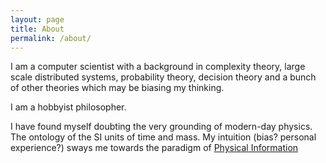 ```yaml
---
layout: page
title: About
permalink: /about/
---
```


I am a computer scientist with a background in complexity theory, large scale distributed systems, probability theory, decision theory and a bunch of other theories which may be biasing my thinking.

I am a hobbyist philosopher.

I have found myself doubting the very grounding of modern-day physics. The ontology of the SI units of time and mass. My intuition (bias? personal experience?) sways me towards the paradigm of [Physical Information](https://en.wikipedia.org/wiki/Physical_information)



